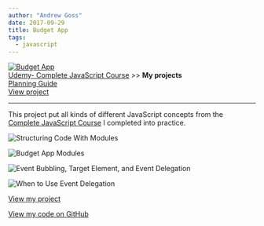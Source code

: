 ```yaml
---
author: "Andrew Goss"
date: 2017-09-29
title: Budget App
tags:
  - javascript
---
```

<a href="https://andrewrgoss.com/udemy-complete-javascript/budget-app" target="_blank"><img src="/img/projects/budget_app.png" alt="Budget App"></a><br>
<a href="/2017/udemy--complete-javascript-course/">Udemy- Complete JavaScript Course</a> &gt;&gt; <b>My projects</b><br>
<a href="/docs/budget-app-planning-guide.pdf" target="_blank">Planning Guide</a><br>
<a href="https://andrewrgoss.com/udemy-complete-javascript/budget-app" target="_blank">View project</a>
<hr>

This project put all kinds of different JavaScript concepts from the <a href="/2017/udemy--complete-javascript-course/">Complete JavaScript Course</a> I completed into practice.

![Structuring Code With Modules](/img/2017/udemy--complete-javascript-course/modules_structuring.png "Structuring Code With Modules")

![Budget App Modules](/img/2017/udemy--complete-javascript-course/budget_app_modules.png "Budget App Modules")

![Event Bubbling, Target Element, and Event Delegation](/img/2017/udemy--complete-javascript-course/event_bubbling.png "Event Bubbling, Target Element, and Event Delegation")


![When to Use Event Delegation](/img/2017/udemy--complete-javascript-course/event_delegation.png "When to Use Event Delegation")

<a href="https://andrewrgoss.com/udemy-complete-javascript/budget-app" class="btn" target="_blank">View my project</a>

<a href="https://github.com/andrewrgoss/udemy-complete-javascript/tree/gh-pages/budget-app" class="btn" target="_blank">View my code on GitHub</a>